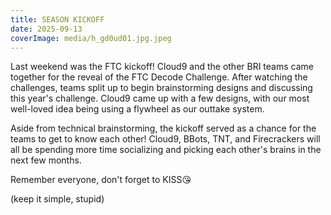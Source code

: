 ```yaml
---
title: SEASON KICKOFF
date: 2025-09-13
coverImage: media/h_gd0ud01.jpg.jpeg
---
```


Last weekend was the FTC kickoff! Cloud9 and the other BRI teams came together for the reveal of the FTC Decode Challenge. After watching the challenges, teams split up to begin brainstorming designs and discussing this year's challenge. Cloud9 came up with a few designs, with our most well-loved idea being using a flywheel as our outtake system.

Aside from technical brainstorming, the kickoff served as a chance for the teams to get to know each other! Cloud9, BBots, TNT, and Firecrackers will all be spending more time socializing and picking each other's brains in the next few months.


Remember everyone, don't forget to KISS😘

(keep it simple, stupid)
